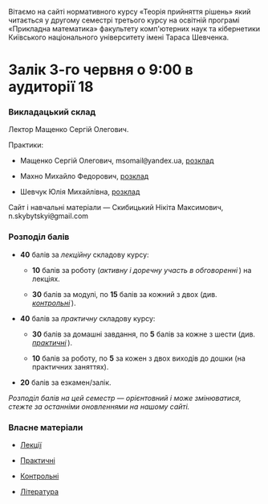 <!--14.05-->
Вітаємо на сайті нормативного курсу &laquo;Теорія прийняття рішень&raquo; який читається у другому семестрі третього курсу на освітній програмі &laquo;Прикладна математика&raquo; факультету комп'ютерних наук та кібернетики Київського національного університету імені Тараса Шевченка.

# Залік 3-го червня о 9:00 в аудиторії 18

### Викладацький склад

Лектор Мащенко Сергій Олегович.

Практики:

- Мащенко Сергій Олегович, msomail<span style="font-family:monospace;">@</span>yandex.ua, [розклад](https://mytimetable.live/teacher/Maschenko-SO/)

- Махно Михайло Федорович, [розклад](https://mytimetable.live/teacher/Mahno-MF/)

- Шевчук Юлія Михайлівна, [розклад](https://mytimetable.live/teacher/Shevchyk-UM/)

Сайт і навчальні матеріали &mdash; Скибицький Нікіта Максимович, n.skybytskyi<span style="font-family:monospace;">@</span>gmail.com

### Розподіл балів

- **40** балів за _лекційну_ складову курсу:

	- **10** балів за роботу (_активну і доречну участь в обговоренні_&thinsp;) на лекціях.

	- **30** балів за модулі, по **15** балів за кожний з двох (див. [_контрольні_](exams/README.md)&thinsp;).

- **40** балів за _практичну_ складову курсу:

	- **30** балів за домашні завдання, по **5** балів за кожне з шести (див. [_практичні_](practices/README.md)&thinsp;).
	
	- **10** балів за роботу, по **5** за кожен з двох виходів до дошки (на практичних заняттях).

- **20** балів за езкамен/залік.

_Розподіл балів на цей семестр &mdash; орієнтовний і може змінюватися, стежте за останніми оновленнями на нашому сайті._

### Власне матеріали

- [Лекції](lectures/README.md)

- [Практичні](practices/README.md)

- [Контрольні](exams/README.md)

- [Література](books/README.md)
